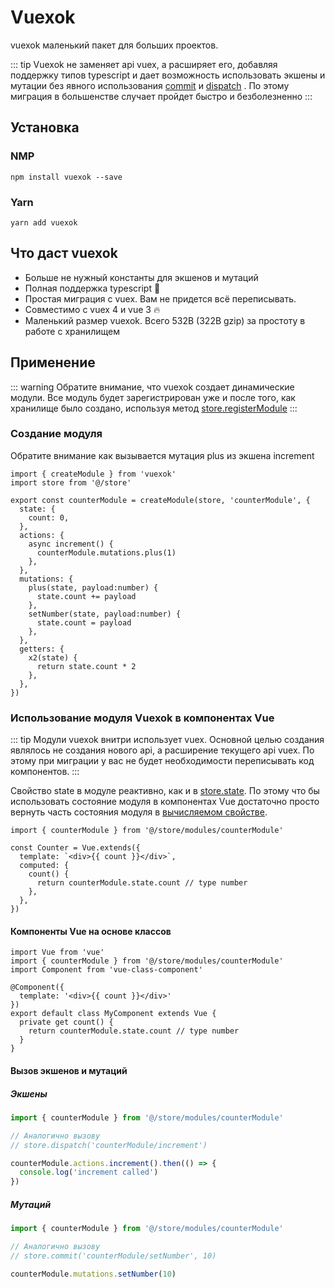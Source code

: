 # Vuexok

vuexok маленький пакет для больших проектов. 

::: tip
Vuexok не заменяет api vuex, а расширяет его, добавляя поддержку типов typescript и дает возможность использовать экшены и мутации без явного использования [commit](https://vuex.vuejs.org/guide/mutations.html) и [dispatch](https://vuex.vuejs.org/guide/actions.html#dispatching-actions) .
По этому миграция в большенстве случает пройдет быстро и безболезненно
:::

## Установка
### NMP
```
npm install vuexok --save
```

### Yarn
```
yarn add vuexok
```

## Что даст vuexok
- Больше не нужный константы для экшенов и мутаций
- Полная поддержка typescript :tada:
- Простая миграция с vuex. Вам не придется всё переписывать.
- Совместимо с vuex 4 и vue 3 :fire:
- Маленький размер vuexok. Всего 532B (322B gzip) за простоту в работе с хранилищем

## Применение
::: warning
Обратите внимание, что vuexok создает динамические модули. Все модуль будет зарегистрирован уже и после того, как хранилище было создано, используя метод [store.registerModule](https://vuex.vuejs.org/guide/modules.html#dynamic-module-registration)
:::

### Создание модуля
Обратите внимание как вызывается мутация plus из экшена increment
``` ts{10}
import { createModule } from 'vuexok'
import store from '@/store'

export const counterModule = createModule(store, 'counterModule', {
  state: {
    count: 0,
  },
  actions: {
    async increment() {
      counterModule.mutations.plus(1)
    },
  },
  mutations: {
    plus(state, payload:number) {
      state.count += payload
    },
    setNumber(state, payload:number) {
      state.count = payload
    },
  },
  getters: {
    x2(state) {
      return state.count * 2
    },
  },
})
```

### Использование модуля Vuexok в компонентах Vue
::: tip
Модули vuexok внитри использует vuex. Основной целью создания являлось не создания нового api, а расширение текущего api vuex.
По этому при миграции у вас не будет необходимости переписывать код компонентов.
:::

Свойство state в модуле реактивно, как и в [store.state](https://vuex.vuejs.org/guide/state.html#getting-vuex-state-into-vue-components).
По этому что бы использовать состояние модуля в компонентах Vue достаточно просто вернуть часть состояния модуля в [вычисляемом свойстве](https://ru.vuejs.org/v2/guide/computed.html).

```ts{1,6,7,8}
import { counterModule } from '@/store/modules/counterModule'

const Counter = Vue.extends({
  template: `<div>{{ count }}</div>`,
  computed: {
    count() {
      return counterModule.state.count // type number
    },
  },
})
```

#### Компоненты Vue на основе классов

```ts{2,9,10,11}
import Vue from 'vue'
import { counterModule } from '@/store/modules/counterModule'
import Component from 'vue-class-component'

@Component({
  template: '<div>{{ count }}</div>'
})
export default class MyComponent extends Vue {
  private get count() {
    return counterModule.state.count // type number
  }
}
```

#### Вызов экшенов и мутаций
##### Экшены
```ts
import { counterModule } from '@/store/modules/counterModule'

// Аналогично вызову
// store.dispatch('counterModule/increment')

counterModule.actions.increment().then(() => {
  console.log('increment called')
})
```
##### Мутаций
```ts
import { counterModule } from '@/store/modules/counterModule'

// Аналогично вызову
// store.commit('counterModule/setNumber', 10)

counterModule.mutations.setNumber(10)
```
